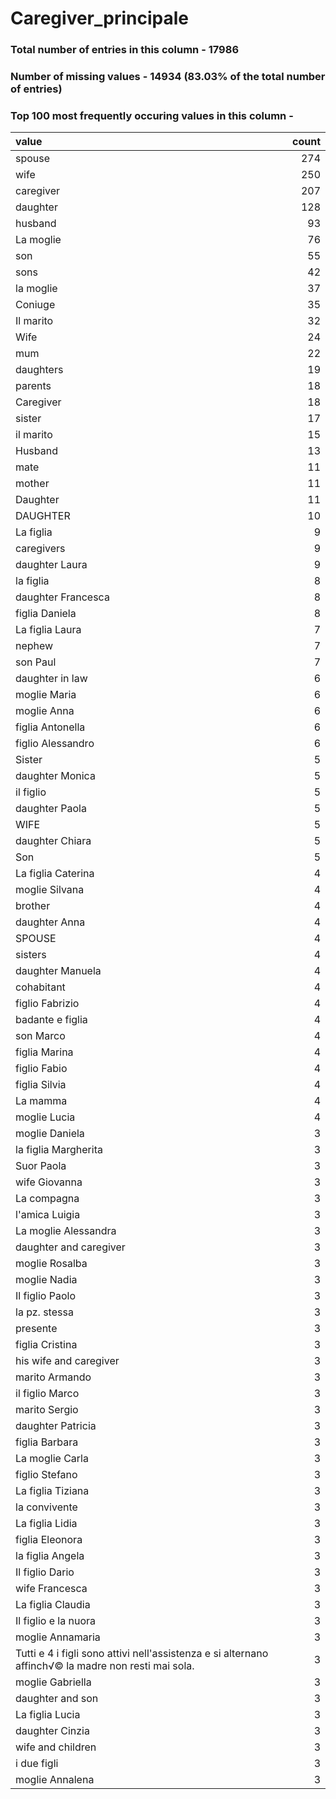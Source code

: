 
# Caregiver_principale

### Total number of entries in this column - 17986

### Number of missing values - 14934 (83.03% of the total number of entries)

### Top 100 most frequently occuring values in this column -

| value                                                                                               |   count |
|:----------------------------------------------------------------------------------------------------|--------:|
| spouse                                                                                              |     274 |
| wife                                                                                                |     250 |
| caregiver                                                                                           |     207 |
| daughter                                                                                            |     128 |
| husband                                                                                             |      93 |
| La moglie                                                                                           |      76 |
| son                                                                                                 |      55 |
| sons                                                                                                |      42 |
| la moglie                                                                                           |      37 |
| Coniuge                                                                                             |      35 |
| Il marito                                                                                           |      32 |
| Wife                                                                                                |      24 |
| mum                                                                                                 |      22 |
| daughters                                                                                           |      19 |
| parents                                                                                             |      18 |
| Caregiver                                                                                           |      18 |
| sister                                                                                              |      17 |
| il marito                                                                                           |      15 |
| Husband                                                                                             |      13 |
| mate                                                                                                |      11 |
| mother                                                                                              |      11 |
| Daughter                                                                                            |      11 |
| DAUGHTER                                                                                            |      10 |
| La figlia                                                                                           |       9 |
| caregivers                                                                                          |       9 |
| daughter Laura                                                                                      |       9 |
| la figlia                                                                                           |       8 |
| daughter Francesca                                                                                  |       8 |
| figlia Daniela                                                                                      |       8 |
| La figlia Laura                                                                                     |       7 |
| nephew                                                                                              |       7 |
| son Paul                                                                                            |       7 |
| daughter in law                                                                                     |       6 |
| moglie Maria                                                                                        |       6 |
| moglie Anna                                                                                         |       6 |
| figlia Antonella                                                                                    |       6 |
| figlio Alessandro                                                                                   |       6 |
| Sister                                                                                              |       5 |
| daughter Monica                                                                                     |       5 |
| il figlio                                                                                           |       5 |
| daughter Paola                                                                                      |       5 |
| WIFE                                                                                                |       5 |
| daughter Chiara                                                                                     |       5 |
| Son                                                                                                 |       5 |
| La figlia Caterina                                                                                  |       4 |
| moglie Silvana                                                                                      |       4 |
| brother                                                                                             |       4 |
| daughter Anna                                                                                       |       4 |
| SPOUSE                                                                                              |       4 |
| sisters                                                                                             |       4 |
| daughter Manuela                                                                                    |       4 |
| cohabitant                                                                                          |       4 |
| figlio Fabrizio                                                                                     |       4 |
| badante e figlia                                                                                    |       4 |
| son Marco                                                                                           |       4 |
| figlia Marina                                                                                       |       4 |
| figlio Fabio                                                                                        |       4 |
| figlia Silvia                                                                                       |       4 |
| La mamma                                                                                            |       4 |
| moglie Lucia                                                                                        |       4 |
| moglie Daniela                                                                                      |       3 |
| la figlia Margherita                                                                                |       3 |
| Suor Paola                                                                                          |       3 |
| wife Giovanna                                                                                       |       3 |
| La compagna                                                                                         |       3 |
| l'amica Luigia                                                                                      |       3 |
| La moglie Alessandra                                                                                |       3 |
| daughter and caregiver                                                                              |       3 |
| moglie Rosalba                                                                                      |       3 |
| moglie Nadia                                                                                        |       3 |
| Il figlio Paolo                                                                                     |       3 |
| la pz. stessa                                                                                       |       3 |
| presente                                                                                            |       3 |
| figlia Cristina                                                                                     |       3 |
| his wife and caregiver                                                                              |       3 |
| marito Armando                                                                                      |       3 |
| il figlio Marco                                                                                     |       3 |
| marito Sergio                                                                                       |       3 |
| daughter Patricia                                                                                   |       3 |
| figlia Barbara                                                                                      |       3 |
| La moglie Carla                                                                                     |       3 |
| figlio Stefano                                                                                      |       3 |
| La figlia Tiziana                                                                                   |       3 |
| la convivente                                                                                       |       3 |
| La figlia Lidia                                                                                     |       3 |
| figlia Eleonora                                                                                     |       3 |
| la figlia Angela                                                                                    |       3 |
| Il figlio Dario                                                                                     |       3 |
| wife Francesca                                                                                      |       3 |
| La figlia Claudia                                                                                   |       3 |
| Il figlio e la nuora                                                                                |       3 |
| moglie Annamaria                                                                                    |       3 |
| Tutti e 4 i figli sono attivi nell'assistenza e si alternano affinch√© la madre non resti mai sola. |       3 |
| moglie Gabriella                                                                                    |       3 |
| daughter and son                                                                                    |       3 |
| La figlia Lucia                                                                                     |       3 |
| daughter Cinzia                                                                                     |       3 |
| wife and children                                                                                   |       3 |
| i due figli                                                                                         |       3 |
| moglie Annalena                                                                                     |       3 |

